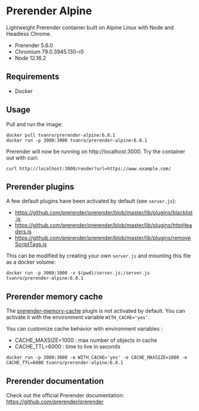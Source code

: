 # Prerender Alpine

Lightweight Prerender container built on Alpine Linux with Node and Headless Chrome.

- Prerender 5.6.0
- Chromium 79.0.3945.130-r0
- Node 12.16.2

## Requirements

- Docker

## Usage

Pull and run the image:

```
docker pull tvanro/prerender-alpine:6.0.1
docker run -p 3000:3000 tvanro/prerender-alpine:6.0.1
```
Prerender will now be running on http://localhost:3000. Try the container out with curl:

```
curl http://localhost:3000/render?url=https://www.example.com/
```

## Prerender plugins

A few default plugins have been activated by default (see `server.js`):
- https://github.com/prerender/prerender/blob/master/lib/plugins/blacklist.js
- https://github.com/prerender/prerender/blob/master/lib/plugins/httpHeaders.js
- https://github.com/prerender/prerender/blob/master/lib/plugins/removeScriptTags.js

This can be modified by creating your own `server.js` and mounting this file as a docker volume:

```
docker run -p 3000:3000 -v $(pwd)/server.js:/server.js tvanro/prerender-alpine:6.0.1 
```

## Prerender memory cache

The [prerender-memory-cache](https://github.com/prerender/prerender-memory-cache) plugin is not activated by default.
You can activate it with the environment variable `WITH_CACHE='yes'`.

You can customize cache behavior with environment variables :
- CACHE_MAXSIZE=1000 : max number of objects in cache
- CACHE_TTL=6000 : time to live in seconds

```
docker run -p 3000:3000 -e WITH_CACHE='yes' -e CACHE_MAXSIZE=1000 -e CACHE_TTL=6000 tvanro/prerender-alpine:6.0.1 
```

## Prerender documentation

Check out the official Prerender documentation: https://github.com/prerender/prerender
